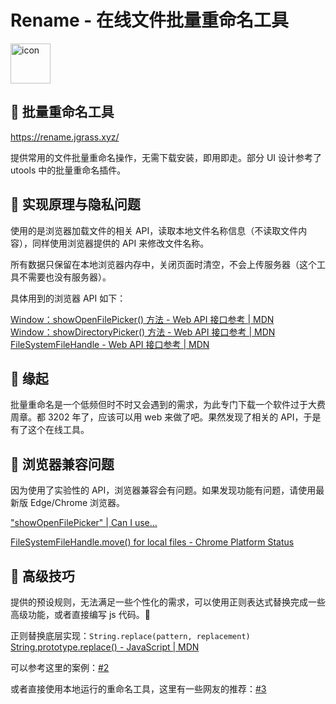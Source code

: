 # Rename - 在线文件批量重命名工具

<img src="./src/assets/icon256.ico" width="64" alt="icon"/>

## 🍉 批量重命名工具

<https://rename.jgrass.xyz/>  

提供常用的文件批量重命名操作，无需下载安装，即用即走。部分 UI 设计参考了 utools 中的批量重命名插件。

## 🍉 实现原理与隐私问题

使用的是浏览器加载文件的相关 API，读取本地文件名称信息（不读取文件内容），同样使用浏览器提供的 API 来修改文件名称。

所有数据只保留在本地浏览器内存中，关闭页面时清空，不会上传服务器（这个工具不需要也没有服务器）。

具体用到的浏览器 API 如下：

[Window：showOpenFilePicker() 方法 - Web API 接口参考 | MDN](https://developer.mozilla.org/zh-CN/docs/Web/API/Window/showOpenFilePicker )  
[Window：showDirectoryPicker() 方法 - Web API 接口参考 | MDN](https://developer.mozilla.org/zh-CN/docs/Web/API/Window/showDirectoryPicker )  
[FileSystemFileHandle - Web API 接口参考 | MDN](https://developer.mozilla.org/zh-CN/docs/Web/API/FileSystemFileHandle )

## 🍉 缘起

批量重命名是一个低频但时不时又会遇到的需求，为此专门下载一个软件过于大费周章。都 3202 年了，应该可以用 web 来做了吧。果然发现了相关的 API，于是有了这个在线工具。

## 🍉 浏览器兼容问题

因为使用了实验性的 API，浏览器兼容会有问题。如果发现功能有问题，请使用最新版 Edge/Chrome 浏览器。

["showOpenFilePicker" | Can I use...](https://caniuse.com/?search=showOpenFilePicker )

[FileSystemFileHandle.move() for local files - Chrome Platform Status](https://chromestatus.com/feature/6271579653144576 )

## 🍉 高级技巧

提供的预设规则，无法满足一些个性化的需求，可以使用正则表达式替换完成一些高级功能，或者直接编写 js 代码。🤣

正则替换底层实现：`String.replace(pattern, replacement)` [String.prototype.replace() - JavaScript | MDN](https://developer.mozilla.org/zh-CN/docs/Web/JavaScript/Reference/Global_Objects/String/replace )

可以参考这里的案例：[#2](https://github.com/JasonGrass/rename/discussions/2)

或者直接使用本地运行的重命名工具，这里有一些网友的推荐：[#3](https://github.com/JasonGrass/rename/discussions/3)
